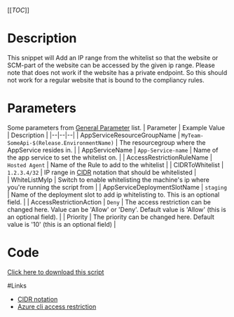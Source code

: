 [[_TOC_]]

# Description
This snippet will Add an IP range from the whitelist so that the website or SCM-part of the website can be accessed by the given ip range. Please note that does not work if the website has a private endpoint. So this should not work for a regular website that is bound to the compliancy rules.

# Parameters
Some parameters from [General Parameter](/Azure/Azure-CLI-Snippets) list.
| Parameter | Example Value | Description |
|--|--|--|
| AppServiceResourceGroupName | `MyTeam-SomeApi-$(Release.EnvironmentName)` | The resourcegroup where the AppService resides in. |
| AppServiceName | `App-Service-name` | Name of the app service to set the whitelist on. | 
| AccessRestrictionRuleName | `Hosted Agent` | Name of the Rule to add to the whitelist  |
| CIDRToWhitelist | `1.2.3.4/32` | IP range in [CIDR](https://en.wikipedia.org/wiki/Classless_Inter-Domain_Routing) notation that should be whitelisted |  
| WhiteListMyIp | Switch to enable whitelisting the machine's ip where you're running the script from |
| AppServiceDeploymentSlotName | `staging` | Name of the deployment slot to add ip whitelisting to. This is an optional field. |
| AccessRestrictionAction | `Deny` | The access restriction can be changed here. Value can be 'Allow' or 'Deny'. Default value is 'Allow' (this is an optional field). | 
| Priority | The priority can be changed here. Default value is '10' (this is an optional field) |

# Code
[Click here to download this script](../../../../src/App-Services/Add-IP-Whitelist-for-App-Service.ps1)

#Links

- [CIDR notation](https://en.wikipedia.org/wiki/Classless_Inter-Domain_Routing)
- [Azure cli access restriction](https://docs.microsoft.com/en-us/cli/azure/webapp/config/access-restriction?view=azure-cli-latest)

